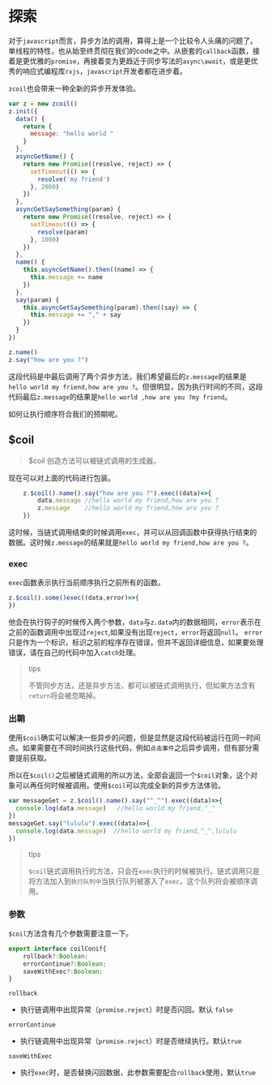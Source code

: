 # 探索

对于`javascript`而言，异步方法的调用，算得上是一个比较令人头痛的问题了。单线程的特性，也从始至终贯彻在我们的code之中。从嵌套的`callback`函数，接着是更优雅的`promise`，再接着变为更趋近于同步写法的`async\await`，或是更优秀的响应式编程库`rxjs`，`javascript`开发者都在进步着。

`zcoil`也会带来一种全新的异步开发体验。

```javascript
var z = new zcoil()
z.init({
  data() {
    return {
      message: "hello world "
    }
  },
  asyncGetName() {
    return new Promise((resolve, reject) => {
      setTimeout(() => {
        resolve('my friend')
      }, 2000)
    })
  },
  asyncGetSaySomething(param) {
    return new Promise((resolve, reject) => {
      setTimeout(() => {
        resolve(param)
      }, 1000)
    })
  },
  name() {
    this.asyncGetName().then((name) => {
      this.message += name
    })
  },
  say(param) {
    this.asyncGetSaySomething(param).then((say) => {
      this.message += "," + say
    })
  }
})

z.name()
z.say("how are you ?")
```

这段代码是中最后调用了两个异步方法，我们希望最后的`z.message`的结果是`hello world my friend,how are you ?`。但很明显，因为执行时间的不同，这段代码最后`z.message`的结果是`hello world ,how are you ?my friend`。

如何让执行顺序符合我们的预期呢。

## $coil

>$coil 创造方法可以被链式调用的生成器。

现在可以对上面的代码进行包装。

```javascript
	z.$coil().name().say("how are you ?").exec((data)=>{
		data.message //hello world my friend,how are you ?
		z.message    //hello world my friend,how are you ?
	})
```

这时候，当链式调用结束的时候调用`exec`，并可以从回调函数中获得执行结束的数据。这时候`z.message`的结果就是`hello world my friend,how are you ?`。

### exec
`exec`函数表示执行当前顺序执行之前所有的函数。

```javascript
z.$coil().some()exec((data,error)=>{
})
```
他会在执行钩子的时候传入两个参数，`data`与`z.data`内的数据相同，`error`表示在之前的函数调用中出现过`reject`,如果没有出现`reject`，`error`将返回`null`。
`error`只是作为一个标识，标识之前的程序存在错误，但并不返回详细信息，如果要处理错误，请在自己的代码中加入`catch`处理。


>tips
>
>不管同步方法，还是异步方法，都可以被链式调用执行，但如果方法含有`return`将会被忽略掉。

### 出鞘

使用`$coil`确实可以解决一些异步的问题，但是显然是这段代码被运行在同一时间点。如果需要在不同时间执行这些代码，例如`点击事件`之后异步调用，但有部分需要提前获取。

所以在`$coil()`之后被链式调用的所以方法，全部会返回一个`$coil`对象，这个对象可以再任何时候被调用。使用`$coil`可以完成全新的异步方法体验。

```javascript
var messageGet = z.$coil().name().say("^_^").exec((data)=>{
  console.log(data.message)   //hello world my friend,^_^
})
messageGet.say("lululu").exec((data)=>{
  console.log(data.message)  //hello world my friend,^_^,lululu
})
```

>tips
>
>`$coil`链式调用执行的方法，只会在`exec`执行的时候被执行。链式调用只是将方法加入到`执行队列中`当执行队列被塞入了`exec`，这个队列将会被顺序调用。

### 参数

`$coil`方法含有几个参数需要注意一下。

```javascript
export interface coilConif{
    rollback?:Boolean;
    errorContinue?:Boolean;
    saveWithExec?:Boolean;
}
```
`rollback`
* 执行链调用中出现异常（`promise.reject`）时是否闪回。默认 `false`

`errorContinue`
* 执行链调用中出现异常（`promise.reject`）时是否继续执行。默认`true`

`saveWithExec`
* 执行`exec`时，是否替换闪回数据，此参数需要配合`rollback`使用，默认`true`














